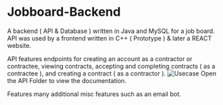 # Jobboard-Backend
A backend ( API &amp; Database ) written in Java and MySQL for a job board. API was used by a frontend written in C++ ( Prototype ) & later a REACT website.

API features endpoints for creating an account as a contractor or contractee, viewing contracts, accepting and completing contracts ( as a contractee ), and creating a contract ( as a contractor ). ![Usecase](https://user-images.githubusercontent.com/88210134/219303485-c14170e5-a57d-4cd5-8e7a-37077d654190.png)
Open the API Folder to view the documentation.

Features many additional misc features such as an email bot.
